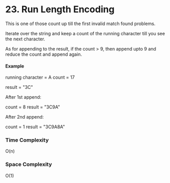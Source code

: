 # 23. Run Length Encoding

This is one of those count up till the first invalid match found problems.

Iterate over the string and keep a count of the running character till you see the
next character.

As for appending to the result, if the count > 9, then append upto 9 and reduce the
count and append again.

#### Example

running character = A
count = 17

result = "3C"

After 1st append:

count = 8
result = "3C9A"

After 2nd append:

count = 1
result = "3C9A8A"

### Time Complexity

O(n)

### Space Complexity

O(1)
